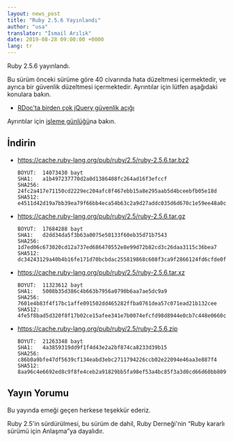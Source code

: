 ```yaml
---
layout: news_post
title: "Ruby 2.5.6 Yayınlandı"
author: "usa"
translator: "İsmail Arılık"
date: 2019-08-28 09:00:00 +0000
lang: tr
---
```


Ruby 2.5.6 yayınlandı.

Bu sürüm önceki sürüme göre 40 civarında hata düzeltmesi içermektedir, ve
ayrıca bir güvenlik düzeltmesi içermektedir. Ayrıntılar için lütfen aşağıdaki
konulara bakın.

* [RDoc'ta birden çok jQuery güvenlik açığı](/tr/news/2019/08/28/multiple-jquery-vulnerabilities-in-rdoc/)

Ayrıntılar için [işleme günlüğü](https://github.com/ruby/ruby/compare/v2_5_5...v2_5_6)na bakın.

## İndirin

* <https://cache.ruby-lang.org/pub/ruby/2.5/ruby-2.5.6.tar.bz2>

      BOYUT:  14073430 bayt
      SHA1:   a1b497237770d2a0d1386408fc264ad16f3efccf
      SHA256: 24fc2a417e71150cd2229ec204afc8f467ebb15a8e295aab5d4bceebfb05e18d
      SHA512: e4511d42d19a7bb39ea79f66bb4eca54b63c2a9d27addc035d6d670c1e59ee48a0c6e9c6bc7d082d1f1114b0668831dce3b7422034517f3c4a06ced0e47a7914

* <https://cache.ruby-lang.org/pub/ruby/2.5/ruby-2.5.6.tar.gz>

      BOYUT:  17684288 bayt
      SHA1:   d2dd34da5f3b63a0075e50133f60eb35d71b7543
      SHA256: 1d7ed06c673020cd12a737ed686470552e8e99d72b82cd3c26daa3115c36bea7
      SHA512: dc34243129a40b4b16fe171d70bcbdac255819868c608f3ca9f2866124fd6cfde0f3990d5e08a42752427d9066981ca14a634679b9bed5bca9f349a8526d0f35

* <https://cache.ruby-lang.org/pub/ruby/2.5/ruby-2.5.6.tar.xz>

      BOYUT:  11323612 bayt
      SHA1:   5008b35d386c4b663b7956a0790b6aa7ae5dc9a9
      SHA256: 7601e4b83f4f17bc1affe091502dd465282ffba0761dea57c071ead21b132cee
      SHA512: 4fe5f8bad5d320f8f17b02ce15afee341e7b0074efcfd98d8944e0cb7c448e0660c4553dd5c0328ee3b49fea3247642f85c60bdce431ed57f58b6326dfd48ee1

* <https://cache.ruby-lang.org/pub/ruby/2.5/ruby-2.5.6.zip>

      BOYUT:  21263348 bayt
      SHA1:   4a3859319dd9f1f4d43e2a2bf874ca8233d39b15
      SHA256: c86b0a9bfe47df5639cf134eabd3ebc2711794226ccb02e22094e46aa3e887f4
      SHA512: 8aa96c4e6692ed8c9f8fe4ceb2a91829bb5fa98ef53a4bc85f3a3d0cd66d60bb80985359bd9f7020de7d1cc39c7223559aa20dfdcc01d890624b71b935c6f8da

## Yayın Yorumu

Bu yayında emeği geçen herkese teşekkür ederiz.

Ruby 2.5'in sürdürülmesi, bu sürüm de dahil, Ruby Derneği'nin “Ruby kararlı
sürümü için Anlaşma”ya dayalıdır.
